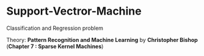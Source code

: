 # Support-Vectror-Machine
Classification and Regression problem

Theory: **Pattern Recognition and Machine Learning** by **Christopher Bishop** (**Chapter 7 : Sparse Kernel Machines**)
